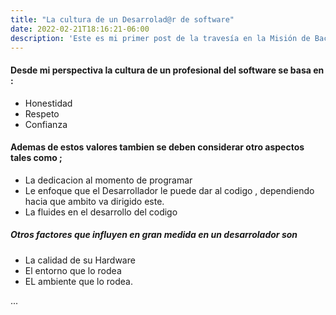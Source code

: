 ```yaml
---
title: "La cultura de un Desarrolad@r de software"
date: 2022-02-21T18:16:21-06:00
description: 'Este es mi primer post de la travesía en la Misión de Backend con Node JS de Launch X.'
---
```


#### Desde mi perspectiva la cultura de un profesional del software se basa en :

- Honestidad
- Respeto
- Confianza

#### Ademas de estos valores tambien se deben considerar otro aspectos tales como ;
- La dedicacion al momento de programar
- Le enfoque que el Desarrollador le puede dar al codigo , dependiendo hacia que ambito va dirigido este.
- La fluides en el desarrollo del codigo

##### Otros factores que influyen en gran medida en un desarrolador son
- La calidad de su Hardware
- El entorno que lo rodea
- EL ambiente que lo rodea.

...

